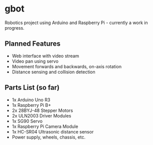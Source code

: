 # gbot

Robotics project using Arduino and Raspberry Pi - currently a work in progress.

## Planned Features

* Web interface with video stream
* Video pan using servo
* Movement forwards and backwards, on-axis rotation
* Distance sensing and collision detection

## Parts List (so far)

* 1x Arduino Uno R3
* 1x Raspberry Pi B+
* 2x 28BYJ-48 Stepper Motors
* 2x ULN2003 Driver Modules
* 1x SG90 Servo
* 1x Raspberry Pi Camera Module
* 1x HC-SR04 Ultrasonic distance sensor
* Power supply, wheels, chassis, etc.
